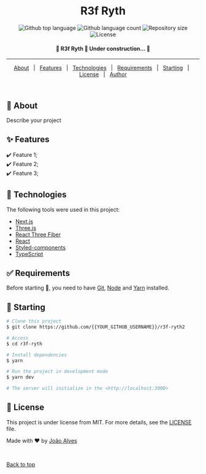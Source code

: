 <div align="center" id="top">

&#xa0;

  <!-- <a href="https://r3fryth2.netlify.app">Demo</a> -->
</div>

<h1 align="center">R3f Ryth</h1>

<p align="center">
  <img alt="Github top language" src="https://img.shields.io/github/languages/top/MyEvolution-as-a-Front-end/r3f-ryth2?color=56BEB8">

  <img alt="Github language count" src="https://img.shields.io/github/languages/count/MyEvolution-as-a-Front-end/r3f-ryth2?color=56BEB8">

  <img alt="Repository size" src="https://img.shields.io/github/repo-size/MyEvolution-as-a-Front-end/r3f-ryth2?color=56BEB8">

  <img alt="License" src="https://img.shields.io/github/license/MyEvolution-as-a-Front-end/r3f-ryth2?color=56BEB8">

  <!-- <img alt="Github issues" src="https://img.shields.io/github/issues/{{YOUR_GITHUB_USERNAME}}/r3f-ryth2?color=56BEB8" /> -->

  <!-- <img alt="Github forks" src="https://img.shields.io/github/forks/{{YOUR_GITHUB_USERNAME}}/r3f-ryth2?color=56BEB8" /> -->

  <!-- <img alt="Github stars" src="https://img.shields.io/github/stars/{{YOUR_GITHUB_USERNAME}}/r3f-ryth2?color=56BEB8" /> -->
</p>

<!-- Status -->

<h4 align="center">
	🚧  R3f Ryth 🚀 Under construction...  🚧
</h4>

<hr>

<p align="center">
  <a href="#dart-about">About</a> &#xa0; | &#xa0;
  <a href="#sparkles-features">Features</a> &#xa0; | &#xa0;
  <a href="#rocket-technologies">Technologies</a> &#xa0; | &#xa0;
  <a href="#white_check_mark-requirements">Requirements</a> &#xa0; | &#xa0;
  <a href="#checkered_flag-starting">Starting</a> &#xa0; | &#xa0;
  <a href="#memo-license">License</a> &#xa0; | &#xa0;
  <a href="https://github.com/JohnAnon9771" target="_blank">Author</a>
</p>

<br>

## :dart: About

Describe your project

## :sparkles: Features

:heavy_check_mark: Feature 1;\
:heavy_check_mark: Feature 2;\
:heavy_check_mark: Feature 3;

## :rocket: Technologies

The following tools were used in this project:

- [Next.js](https://nextjs.org/)
- [Three.js](https://threejs.org)
- [React Three Fiber](https://github.com/pmndrs/react-three-fiber)
- [React](https://pt-br.reactjs.org/)
- [Styled-components](https://styled-components.com/)
- [TypeScript](https://www.typescriptlang.org/)

## :white_check_mark: Requirements

Before starting :checkered_flag:, you need to have [Git](https://git-scm.com), [Node](https://nodejs.org/en/) and [Yarn](https://yarnpkg.com/) installed.

## :checkered_flag: Starting

```bash
# Clone this project
$ git clone https://github.com/{{YOUR_GITHUB_USERNAME}}/r3f-ryth2

# Access
$ cd r3f-ryth

# Install dependencies
$ yarn

# Run the project in development mode
$ yarn dev

# The server will initialize in the <http://localhost:3000>
```

## :memo: License

This project is under license from MIT. For more details, see the [LICENSE](LICENSE.md) file.

Made with :heart: by <a href="https://github.com/JohnAnon9771" target="_blank">João Alves</a>

&#xa0;

<a href="#top">Back to top</a>
